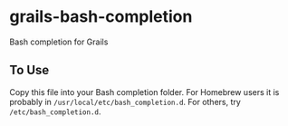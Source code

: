 grails-bash-completion
======================

Bash completion for Grails

## To Use
Copy this file into your Bash completion folder.  For Homebrew users it is probably in `/usr/local/etc/bash_completion.d`.  For others, try `/etc/bash_completion.d`.
